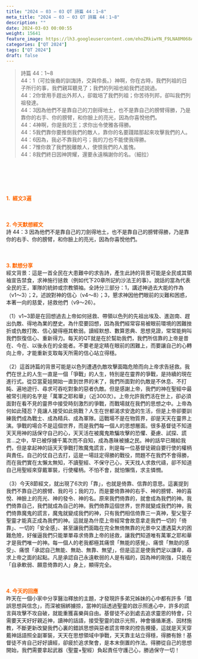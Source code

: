 ```yaml
---
title: "2024 – 03 – 03 QT 詩篇 44：1~8"
meta_title: "2024 – 03 – 03 QT 詩篇 44：1~8"
description: ""
date: 2024-03-03 00:00:55
weight: 15641
feature_image: https://lh3.googleusercontent.com/ehoZRkiwYN_F9LNA8M068AYxt73EavCZno-PD1cJRuf5BbSkQVUWr3gNEbt5kSs28Pb_Elg17kSrtf9ybWvojWoMV6I4tPM3vGRGDq6GkKkPdL2Gut4QAIw4-uykKUAtNiKgQKntvsU=w800
categories: ["QT 2024"]
tags: ["QT 2024"]
draft: false
---
```


<blockquote>詩篇 44：1~8<br />
44：1（可拉後裔的訓誨詩，交與伶長。）神啊，你在古時，我們列祖的日子所行的事，我們親耳聽見了；我們的列祖也給我們述說過。<br />
44：2你曾用手趕出外邦人，卻栽培了我們列祖；你苦待列邦，卻叫我們列祖發達。<br />
44：3因為他們不是靠自己的刀劍得地土，也不是靠自己的膀臂得勝，乃是靠你的右手、你的膀臂，和你臉上的亮光，因為你喜悅他們。<br />
44：4神啊，你是我的王；求你出令使雅各得勝。<br />
44：5我們靠你要推倒我們的敵人，靠你的名要踐踏那起來攻擊我們的人。<br />
44：6因為，我必不靠我的弓；我的刀也不能使我得勝。<br />
44：7惟你救了我們脫離敵人，使恨我們的人羞愧。<br />
44：8我們終日因神誇耀，還要永遠稱謝你的名。（細拉）</blockquote><br />
&nbsp;<br />
<br />
&nbsp;<br />
<br />
<span style="color: #ff6600;"><strong>1.  經文3遍</strong></span><br />
<br />
&nbsp;<br />
<br />
<span style="color: #ff6600;"><strong>2. 今天默想經文<br />
</strong></span>詩 44：3 因為他們不是靠自己的刀劍得地土，也不是靠自己的膀臂得勝，乃是靠你的右手、你的膀臂，和你臉上的亮光，因為你喜悅他們。<br />
<br />
&nbsp;<br />
<br />
<strong><span style="color: #ff6600;">3. 默想分享<br />
</span></strong>經文背景：這是一首全民在大患難中的求告詩，產生此詩的背景可能是全民或其領袖宣告禁食，求神施行拯救（例如代下20章所記約沙法王的事）。說話的當為代表全民的王，軍隊的統帥或宗教領袖。全詩分三部分：1，講述神過去大能的作為（v1～3）；2，述說對神的信心（v4～8）；3，懇求神因他們眼前的災難和困惑，本著一向的慈愛，拯救他們（v9～26）。<br />
<br />
（1）v1~3節是在回想過去上帝如何拯救、帶領以色列的先祖出埃及、進迦南、趕出仇敵、得地為業的歷史。為什麼要回想，因為我們經常容易被眼前環境的困難挫折或仇敵打敗、信心變得極其軟弱。讀經默想、數算恩典、思想見證，常常能夠叫我們恢復信心、重新得力。每天的QT就是在於幫助我們，我們所信靠的上帝是昔在、今在、以後永在的全能者。不要老是定睛在眼前的困難上，而要讓自己的心轉向上帝，才能重新支取每天所需的信心站立得穩。<br />
<br />
（2）這首詩篇的背景可能是以色列遭遇仇敵攻擊面臨危險而向上帝求告拯救。我們在世上的人生一直是一個「爭戰」的人生，特別是在靈界的爭戰，是持續的現在進行式。從亞當夏娃開始一直到世界的末了，我們所面對的仇敵是不休息、不打盹、遍地遊行、尋求可吞吃對象的惡者仇敵。但是感謝上帝，我們的神在聖經中最被常引用的名字是「萬軍之耶和華」（近300次）。上帝允許我們活在世上，卻必須面對在看不見的靈界中接受時刻激烈的爭戰，而戰場就在我們的思想之中。上帝為何如此殘忍？竟讓人接受如此挑戰？人生在世都渴求安逸的生活，但是上帝卻要訓練我們成為戰士、成為精兵、成為軍隊。這戰場不是在物質界，卻是天天在靈界上演。爭戰的場合不是這個世界，而是我們每一個人的思想層面。很多基督徒不知道天天用神的話保守自己的心，天天活在被魔鬼欺騙攻擊的恐懼、憂慮、試探、謊言…之中，早已被俘擄千萬次而不自知，成為愚昧被擄之民。神的話早已賜給我們，但是拿起神的話天天爭戰打敗魔鬼謊言，則是每一位基督徒親自要行使的權柄與責任。自己的仗自己去打，這是一場註定得勝的戰役，問題不在我們不會得勝，而在我們實在太懶太無知，不讀聖經、不保守己心，天天找人求救代禱，卻不知道自己用聖經來穿戴軍裝，行使權柄。不怕不會，就怕懶惰，求主憐憫。<br />
<br />
（3）今天8節經文，就出現了6次的「靠」，也就是倚靠、信靠的意思。這裏提到我們不靠自己的膀臂、我的弓；我的刀，而是要倚靠神的右手、神的膀臂、神的喜悅、神臉上的亮光、神的發令、神的名。原來我們倚靠的，就會成為我們的神。我們倚靠自己，我們就成為自己的神。我們倚靠這個世界，世界就變成我們的神，我們倚靠魔鬼的謊言，魔鬼就變成我們的神，只有我們相信倚靠三一真神，聖父聖子聖靈才能真正成為我們的神。這就是為什麼上帝經常會故意拿走我們一切的「倚靠」、一切的「安全感」、甚至讓我們面臨在完全無倚無靠的光景中又遭遇莫大的困難危險，好催逼我們只能單單尋求倚靠上帝的拯救，讓我們知道唯有萬軍之耶和華才是我們唯一的神。每一個人的老我都極其痛恨「無能的感覺」、痛恨「無助的感受」、痛恨「承認自己無能、無助、無靠、無望」，但是這正是使我們足以謙卑，尋求上帝之面的起點。凡是承認自己永遠軟弱的人是有福的，因為神的剛強，只能在「自承軟弱、願意倚靠的人」身上，顯得完全。<br />
<br />
&nbsp;<br />
<br />
<strong style="font-size: inherit;"><span style="color: #ff6600;">4. 今天的回應<br />
</span></strong>昨天在一個小家中分享醫治釋放的主題，才發現許多弟兄姊妹的心中都有許多「錯誤思想與信念」，而深被捆綁擄掠，當神的話透過聖靈的啟示照進心中，許多的謊言與攻擊不攻自破，就能重獲喜樂與自由。基督徒不必到處去追求靈恩的特會，只需要天天好好親近神，讀神的話語，接受聖靈的啟示光照，神會循循漸進、因材施教，不斷更新改變我們心裏的錯誤思想與惡者謊言帶來的控告攪擾，這就是天天穿戴神話語照全副軍裝，天天在思想領域中爭戰，天天靠主站立得穩，得勝有餘！基督徒不肯自己好好讀經，卻疲於追求聚會，是本末倒置的作法。得勝從自己的思想開始，我們需要拿起武器（聖靈+聖經）負起責任守護己心，勝過保守一切！<br />
<br />
<audio style="display: none;" controls="controls"></audio><br />
<br />
<audio style="display: none;" controls="controls"></audio><br />
<br />
<audio style="display: none;" controls="controls"></audio><br />
<br />
<audio style="display: none;" controls="controls"></audio><br />
<br />
<audio style="display: none;" controls="controls"></audio>
        